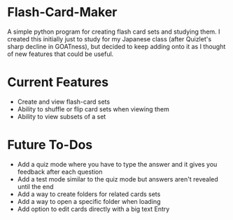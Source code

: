# Flash-Card-Maker
A simple python program for creating flash card sets and studying them. I created this initially just to study for my Japanese class (after Quizlet's sharp decline in GOATness), but decided to keep adding onto it as I thought of new features that could be useful.

# Current Features
- Create and view flash-card sets
 - Ability to shuffle or flip card sets when viewing them
 - Ability to view subsets of a set

# Future To-Dos
- Add a quiz mode where you have to type the answer and it gives you feedback after each question
- Add a test mode similar to the quiz mode but answers aren't revealed until the end
- Add a way to create folders for related cards sets
- Add a way to open a specific folder when loading
- Add option to edit cards directly with a big text Entry
